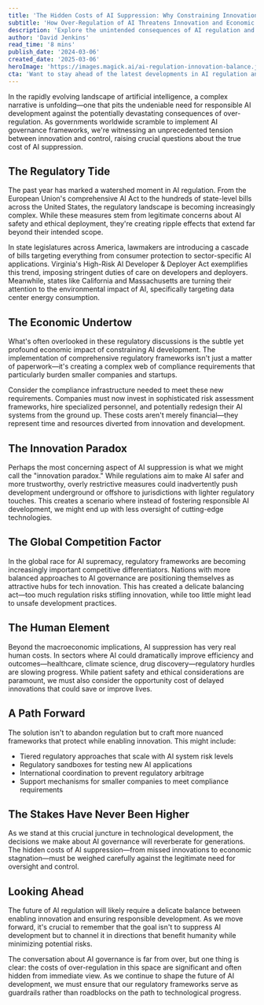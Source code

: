 ```yaml
---
title: 'The Hidden Costs of AI Suppression: Why Constraining Innovation Could Backfire'
subtitle: 'How Over-Regulation of AI Threatens Innovation and Economic Growth'
description: 'Explore the unintended consequences of AI regulation and how excessive constraints on artificial intelligence development could hamper innovation, economic growth, and technological progress. This analysis delves into the complex balance between necessary oversight and maintaining technological advancement.'
author: 'David Jenkins'
read_time: '8 mins'
publish_date: '2024-03-06'
created_date: '2025-03-06'
heroImage: 'https://images.magick.ai/ai-regulation-innovation-balance.jpg'
cta: 'Want to stay ahead of the latest developments in AI regulation and innovation? Follow us on LinkedIn for expert insights and analysis that keep you informed about the evolving landscape of artificial intelligence governance.'
---
```


In the rapidly evolving landscape of artificial intelligence, a complex narrative is unfolding—one that pits the undeniable need for responsible AI development against the potentially devastating consequences of over-regulation. As governments worldwide scramble to implement AI governance frameworks, we're witnessing an unprecedented tension between innovation and control, raising crucial questions about the true cost of AI suppression.

## The Regulatory Tide

The past year has marked a watershed moment in AI regulation. From the European Union's comprehensive AI Act to the hundreds of state-level bills across the United States, the regulatory landscape is becoming increasingly complex. While these measures stem from legitimate concerns about AI safety and ethical deployment, they're creating ripple effects that extend far beyond their intended scope.

In state legislatures across America, lawmakers are introducing a cascade of bills targeting everything from consumer protection to sector-specific AI applications. Virginia's High-Risk AI Developer & Deployer Act exemplifies this trend, imposing stringent duties of care on developers and deployers. Meanwhile, states like California and Massachusetts are turning their attention to the environmental impact of AI, specifically targeting data center energy consumption.

## The Economic Undertow

What's often overlooked in these regulatory discussions is the subtle yet profound economic impact of constraining AI development. The implementation of comprehensive regulatory frameworks isn't just a matter of paperwork—it's creating a complex web of compliance requirements that particularly burden smaller companies and startups.

Consider the compliance infrastructure needed to meet these new requirements. Companies must now invest in sophisticated risk assessment frameworks, hire specialized personnel, and potentially redesign their AI systems from the ground up. These costs aren't merely financial—they represent time and resources diverted from innovation and development.

## The Innovation Paradox

Perhaps the most concerning aspect of AI suppression is what we might call the "innovation paradox." While regulations aim to make AI safer and more trustworthy, overly restrictive measures could inadvertently push development underground or offshore to jurisdictions with lighter regulatory touches. This creates a scenario where instead of fostering responsible AI development, we might end up with less oversight of cutting-edge technologies.

## The Global Competition Factor

In the global race for AI supremacy, regulatory frameworks are becoming increasingly important competitive differentiators. Nations with more balanced approaches to AI governance are positioning themselves as attractive hubs for tech innovation. This has created a delicate balancing act—too much regulation risks stifling innovation, while too little might lead to unsafe development practices.

## The Human Element

Beyond the macroeconomic implications, AI suppression has very real human costs. In sectors where AI could dramatically improve efficiency and outcomes—healthcare, climate science, drug discovery—regulatory hurdles are slowing progress. While patient safety and ethical considerations are paramount, we must also consider the opportunity cost of delayed innovations that could save or improve lives.

## A Path Forward

The solution isn't to abandon regulation but to craft more nuanced frameworks that protect while enabling innovation. This might include:

- Tiered regulatory approaches that scale with AI system risk levels
- Regulatory sandboxes for testing new AI applications
- International coordination to prevent regulatory arbitrage
- Support mechanisms for smaller companies to meet compliance requirements

## The Stakes Have Never Been Higher

As we stand at this crucial juncture in technological development, the decisions we make about AI governance will reverberate for generations. The hidden costs of AI suppression—from missed innovations to economic stagnation—must be weighed carefully against the legitimate need for oversight and control.

## Looking Ahead

The future of AI regulation will likely require a delicate balance between enabling innovation and ensuring responsible development. As we move forward, it's crucial to remember that the goal isn't to suppress AI development but to channel it in directions that benefit humanity while minimizing potential risks.

The conversation about AI governance is far from over, but one thing is clear: the costs of over-regulation in this space are significant and often hidden from immediate view. As we continue to shape the future of AI development, we must ensure that our regulatory frameworks serve as guardrails rather than roadblocks on the path to technological progress.